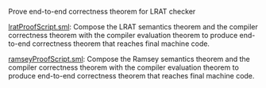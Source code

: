 Prove end-to-end correctness theorem for LRAT checker

[lratProofScript.sml](lratProofScript.sml):
Compose the LRAT semantics theorem and the compiler correctness
theorem with the compiler evaluation theorem to produce end-to-end
correctness theorem that reaches final machine code.

[ramseyProofScript.sml](ramseyProofScript.sml):
Compose the Ramsey semantics theorem and the compiler correctness
theorem with the compiler evaluation theorem to produce end-to-end
correctness theorem that reaches final machine code.
